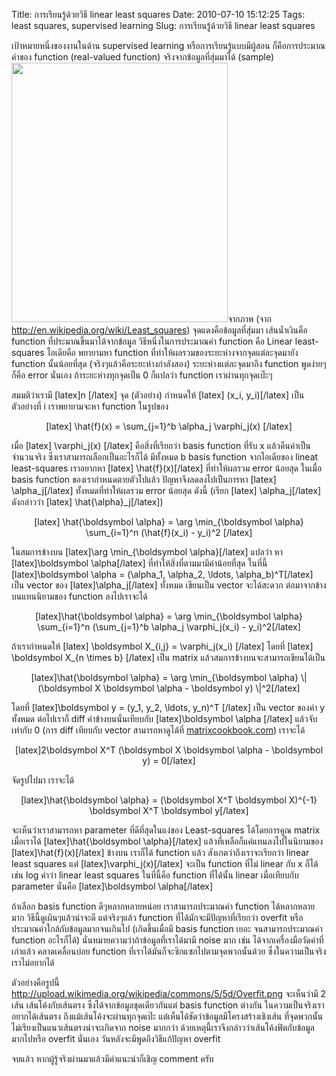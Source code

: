 Title: การเรียนรู้ด้วยวิธี linear least squares 
Date: 2010-07-10 15:12:25
Tags: least squares, supervised learning 
Slug: การเรียนรู้ด้วยวิธี linear least squares 


เป้าหมายหนึ่งของงานในด้าน supervised learning หรือการเรียนรู้แบบมีผู้สอน ก็คือการประมาณค่าของ function (real-valued function) จริงจากข้อมูลที่สุ่มมาได้ (sample) <img class="aligncenter" title="Least squares" src="http://upload.wikimedia.org/wikipedia/commons/thumb/9/94/Linear_least_squares2.png/499px-Linear_least_squares2.png" alt="" width="346" height="415" />จากภาพ (จาก <a href="http://en.wikipedia.org/wiki/Least_squares">http://en.wikipedia.org/wiki/Least_squares</a>) จุดแดงคือข้อมูลที่สุ่มมา เส้นน้ำเงินคือ function ที่ประมาณขึ้นมาได้จากข้อมูล วิธีหนึ่งในการประมาณค่า function คือ Linear least-squares ไอเดียคือ พยายามหา function ที่ทำให้ผลรวมของระยะห่างจากจุดแต่ละจุดมายัง function นั้นน้อยที่สุด (จริงๆแล้วคือระยะห่างกำลังสอง) ระยะห่างแต่ละจุดมาถึง function พูดง่ายๆก็คือ error นั่นเอง ถ้าระยะห่างทุกจุดเป็น 0 ก็แปลว่า function เราผ่านทุกจุดเป๊ะๆ

สมมติว่าเรามี [latex]n [/latex] จุด (ตัวอย่าง) กำหนดให้ [latex] (x_i, y_i)[/latex] เป็นตัวอย่างที่ i เราพยายามจะหา function ในรูปของ
<p style="text-align: center;">[latex] \hat{f}(x) = \sum_{j=1}^b \alpha_j \varphi_j(x) [/latex]</p>
<p style="text-align: left;">เมื่อ [latex] \varphi_j(x) [/latex] คือสิ่งที่เรียกว่า basis function ที่รับ x แล้วคืนค่าเป็นจำนวนจริง ซึ่งเราสามารถเลือกเป็นอะไรก็ได้ มีทั้งหมด b basis function จากไอเดียของ lineat least-squares เราอยากหา [latex] \hat{f}(x)[/latex] ที่ทำให้ผลรวม error น้อยสุด ในเมื่อ basis function ของเรากำหนดตายตัวไปแล้ว ปัญหาจึงลดลงไปเป็นการหา [latex] \alpha_j[/latex] ทั้งหมดที่ทำให้ผลรวม error น้อยสุด ดังนี้ (เรียก [latex] \alpha_j[/latex] ดังกล่าวว่า [latex] \hat{\alpha}_j[/latex])</p>
<p style="text-align: center;">[latex] \hat{\boldsymbol \alpha} = \arg \min_{\boldsymbol \alpha} \sum_{i=1}^n (\hat{f}(x_i) - y_i)^2 [/latex]</p>
<p style="text-align: left;">ในสมการข้างบน [latex]\arg \min_{\boldsymbol \alpha}[/latex] แปลว่า หา [latex]\boldsymbol \alpha[/latex] ที่ทำให้สิ่งที่ตามมามีค่าน้อยที่สุด ในที่นี้ [latex]\boldsymbol \alpha = (\alpha_1, \alpha_2, \ldots, \alpha_b)^T[/latex] เป็น vector ของ [latex]\alpha_j[/latex] ทั้งหมด เขียนเป็น vector จะได้สะดวก ต่อมาจากข้างบนแทนนิยามของ function ลงไปเราจะได้</p>
<p style="text-align: center;">[latex]\hat{\boldsymbol \alpha} = \arg \min_{\boldsymbol \alpha} \sum_{i=1}^n (\sum_{j=1}^b \alpha_j \varphi_j(x_i) - y_i)^2[/latex]</p>
<p style="text-align: left;">ถ้าเรากำหนดให้ [latex] \boldsymbol X_{i,j} = \varphi_j(x_i) [/latex] โดยที่ [latex] \boldsymbol X_{n \times b} [/latex] เป็น matrix แล้วสมการข้างบนจะสามารถเขียนได้เป็น</p>
<p style="text-align: center;">[latex]\hat{\boldsymbol \alpha} = \arg \min_{\boldsymbol \alpha} \| (\boldsymbol X \boldsymbol \alpha - \boldsymbol y) \|^2[/latex]</p>
<p style="text-align: left;">โดยที่ [latex]\boldsymbol y = (y_1, y_2, \ldots, y_n)^T [/latex] เป็น vector ของค่า y ทั้งหมด ต่อไปเราก็ diff ค่าข้างบนนั่นเทียบกับ [latex]\boldsymbol \alpha [/latex] แล้วจับเท่ากับ 0 (การ diff เทียบกับ vector สามารถหาดูได้ที่ <a href="http://matrixcookbook.com">matrixcookbook.com</a>) เราจะได้</p>
<p style="text-align: center;">[latex]2\boldsymbol X^T (\boldsymbol X \boldsymbol \alpha - \boldsymbol y) = 0[/latex]</p>
<p style="text-align: left;">จัดรูปไปมา เราจะได้</p>
<p style="text-align: center;">[latex]\hat{\boldsymbol \alpha} = (\boldsymbol X^T \boldsymbol X)^{-1} \boldsymbol X^T \boldsymbol y[/latex]</p>
<p style="text-align: left;">จะเห็นว่าเราสามารถหา parameter ที่ดีที่สุดในแง่ของ Least-squares ได้โดยการคูณ matrix เมื่อเราได้ [latex]\hat{\boldsymbol \alpha}[/latex] แล้วที่เหลือก็แค่แทนลงไปในนิยามของ [latex]\hat{f}(x)[/latex] ข้างบน เราก็ได้ function แล้ว สังเกตว่าถึงเราจะเรียกว่า linear least squares แต่ [latex]\varphi_j(x)[/latex] จะเป็น function ที่ไม่ linear กับ x ก็ได้ เช่น log คำว่า linear least squares ในที่นี้คือ function ที่ได้นั้น linear เมื่อเทียบกับ parameter นั่นคือ [latex]\boldsymbol \alpha[/latex]</p>
<p style="text-align: left;">ถ้าเลือก basis function ดีๆหลากหลายหน่อย เราสามารถประมาณค่า function ได้หลากหลายมาก วิธีนี้ดูเผินๆแล้วน่าจะดี แต่จริงๆแล้ว function ที่ได้มักจะมีปัญหาที่เรียกว่า overfit หรือประมาณค่าใกล้กับข้อมูลมากจนเกินไป (เกิดขึ้นเมื่อมี basis function เยอะ จนสามารถประมาณค่า function อะไรก็ได้) นั่นหมายความว่าถ้าข้อมูลที่เราได้มามี noise มาก เช่น ได้จากเครื่องมือวัดค่าที่เก่าแล้ว คลาดเคลื่อนบ่อย function ที่เราได้มันก็จะซิกแซกไปตามจุดพวกนั้นด้วย ซึ่งในความเป็นจริงเราไม่อยากได้</p>
<p style="text-align: left;">ตัวอย่างคือรูปนี้ <a href="http://upload.wikimedia.org/wikipedia/commons/5/5d/Overfit.png">http://upload.wikimedia.org/wikipedia/commons/5/5d/Overfit.png</a> จะเห็นว่ามี 2 เส้น เส้นโค้งกับเส้นตรง ซึ่งได้จากข้อมูลชุดเดียวกันแต่ basis function ต่างกัน ในความเป็นจริงเราอยากได้เส้นตรง ถึงแม้เส้นโค้งจะผ่านทุกจุดเป๊ะ แต่เห็นได้ชัดว่าข้อมูลมีโครงสร้างเชิงเส้น ที่จุดพวกนั้นไม่เรียงเป็นแนวเส้นตรงน่าจะเกิดจาก noise มากกว่า ด้วยเหตุนี้เราจึงกล่าวว่าเส้นโค้งฟิตกับข้อมูลมากไปหรือ overfit นั่นเอง วันหลังจะมีพูดถึงวิธีแก้ปัญหา overfit</p>
<p style="text-align: left;">จบแล้ว หากผู้รู้จริงผ่านมาแล้วมีคำแนะนำก็เชิญ comment ครับ</p>

<div id="_mcePaste" style="overflow: hidden; position: absolute; left: -10000px; top: 758px; width: 1px; height: 1px;">\sum_{j=1}^b \alpha_i \varphi_j(x)[</div>
